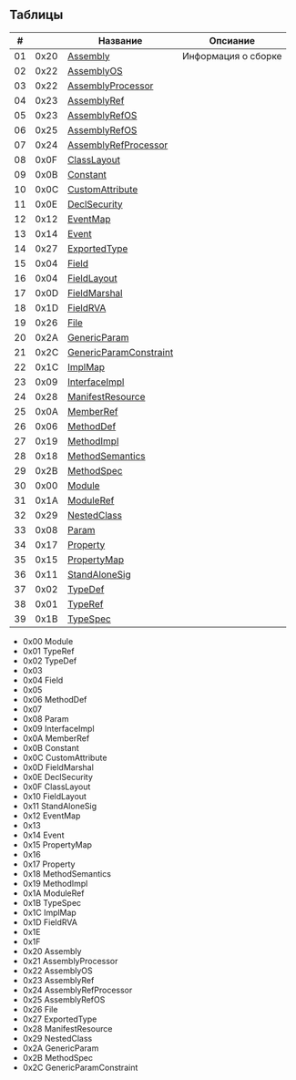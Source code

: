 ## Таблицы

|# |    | Название                         |Опсиание            |
|--|----|----------------------------------|--------------------|
|01|0x20|[Assembly](http://)               |Информация о сборке |
|02|0x22|[AssemblyOS](http://)             |                    |
|03|0x22|[AssemblyProcessor](http://)      |                    |
|04|0x23|[AssemblyRef](http://)            |                    |
|05|0x23|[AssemblyRefOS](http://)          |                    |
|06|0x25|[AssemblyRefOS](http://)          |                    |
|07|0x24|[AssemblyRefProcessor](http://)   |                    |
|08|0x0F|[ClassLayout](http://)            |                    |
|09|0x0B|[Constant](http://)               |                    |
|10|0x0C|[CustomAttribute](http://)        |                    |
|11|0x0E|[DeclSecurity](http://)           |                    |
|12|0x12|[EventMap](http://)               |                    |
|13|0x14|[Event](http://)                  |                    |
|14|0x27|[ExportedType](http://)           |                    |
|15|0x04|[Field](http://)                  |                    |
|16|0x04|[FieldLayout](http://)            |                    |
|17|0x0D|[FieldMarshal](http://)           |                    |
|18|0x1D|[FieldRVA](http://)               |                    |
|19|0x26|[File](http://)                   |                    |
|20|0x2A|[GenericParam](http://)           |                    |
|21|0x2C|[GenericParamConstraint](http://) |                    |
|22|0x1C|[ImplMap](http://)                |                    |
|23|0x09|[InterfaceImpl](http://)          |                    |
|24|0x28|[ManifestResource](http://)       |                    |
|25|0x0A|[MemberRef](http://)              |                    |
|26|0x06|[MethodDef](http://)              |                    |
|27|0x19|[MethodImpl](http://)             |                    |
|28|0x18|[MethodSemantics](http://)        |                    |
|29|0x2B|[MethodSpec](http://)             |                    |
|30|0x00|[Module](http://)                 |                    |
|31|0x1A|[ModuleRef](http://)              |                    |
|32|0x29|[NestedClass](http://)            |                    |
|33|0x08|[Param](http://)                  |                    |
|34|0x17|[Property](http://)               |                    |
|35|0x15|[PropertyMap](http://)            |                    |
|36|0x11|[StandAloneSig](http://)          |                    |
|37|0x02|[TypeDef](http://)                |                    |
|38|0x01|[TypeRef](http://)                |                    |
|39|0x1B|[TypeSpec](http://)                |                    |

- 0x00 Module
- 0x01 TypeRef
- 0x02 TypeDef
- 0x03
- 0x04 Field
- 0x05
- 0x06 MethodDef
- 0x07
- 0x08 Param
- 0x09 InterfaceImpl
- 0x0A MemberRef
- 0x0B Constant
- 0x0C CustomAttribute
- 0x0D FieldMarshal
- 0x0E DeclSecurity
- 0x0F ClassLayout
- 0x10 FieldLayout
- 0x11 StandAloneSig
- 0x12 EventMap
- 0x13
- 0x14 Event
- 0x15 PropertyMap
- 0x16
- 0x17 Property
- 0x18 MethodSemantics
- 0x19 MethodImpl
- 0x1A ModuleRef
- 0x1B TypeSpec
- 0x1C ImplMap
- 0x1D FieldRVA
- 0x1E
- 0x1F
- 0x20 Assembly
- 0x21 AssemblyProcessor
- 0x22 AssemblyOS
- 0x23 AssemblyRef
- 0x24 AssemblyRefProcessor
- 0x25 AssemblyRefOS
- 0x26 File
- 0x27 ExportedType
- 0x28 ManifestResource
- 0x29 NestedClass
- 0x2A GenericParam
- 0x2B MethodSpec
- 0x2C GenericParamConstraint
  
